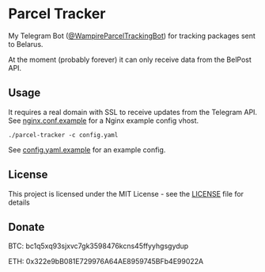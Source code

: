 # Parcel Tracker

My Telegram Bot ([@WampireParcelTrackingBot](https://t.me/WampireParcelTrackingBot)) for tracking packages sent to Belarus.

At the moment (probably forever) it can only receive data from the BelPost API.

## Usage

It requires a real domain with SSL to receive updates from the Telegram API.
See [nginx.conf.example](nginx.conf.example) for a Nginx example config vhost.

    ./parcel-tracker -c config.yaml

See [config.yaml.example](config.yaml.example) for an example config.

## License

This project is licensed under the MIT License - see the [LICENSE](LICENSE) file for details

## Donate

BTC: bc1q5xq93sjxvc7gk3598476kcns45ffyyhgsgydup

ETH: 0x322e9bB081E729976A64AE8959745BFb4E99022A


